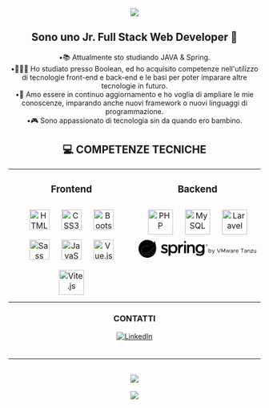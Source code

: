 <div align="center">
<img src="https://readme-typing-svg.demolab.com?font=Roboto&weight=600&size=32&duration=3000&pause=500&color=4f4f4f&center=true&vCenter=true&width=650&lines=Ciao+a+tutti+%F0%9F%91%8B;Sono+Domiziano;e+benvenuti+sul+mio+profilo+Git+Hub!" />
</div>


## <div align="center"> Sono uno Jr. Full Stack Web Developer 🚀</div>

<div align="center">•📚 Attualmente sto studiando JAVA & Spring.</div>
<div align="center">•👨🏻‍💻 Ho studiato presso Boolean, ed ho acquisito competenze nell'utilizzo di tecnologie front-end e back-end e le basi per poter imparare altre tecnologie in futuro.</div>
<div align="center">•🌱 Amo essere in continuo aggiornamento e ho voglia di ampliare le mie conoscenze, imparando anche nuovi framework o nuovi linguaggi di programmazione.</div>
<div align="center">•🎮 Sono appassionato di tecnologia sin da quando ero bambino.</div>


## <div align="center">💻 COMPETENZE TECNICHE</div>

<div align="center">
<table><tr><td valign="top" width="50%">
  
### <div align="center">Frontend</div>  
  
<div align="center">  
<a href="https://en.wikipedia.org/wiki/HTML5" target="_blank"><img style="margin: 10px" src="https://upload.wikimedia.org/wikipedia/commons/thumb/6/61/HTML5_logo_and_wordmark.svg/640px-HTML5_logo_and_wordmark.svg.png" alt="HTML5" height="40" /></a>
<a href="https://www.w3schools.com/css/" target="_blank"><img style="margin: 10px" src="https://upload.wikimedia.org/wikipedia/commons/thumb/d/d5/CSS3_logo_and_wordmark.svg/1200px-CSS3_logo_and_wordmark.svg.png" alt="CSS3" height="40" /></a> 
<a href="https://getbootstrap.com/docs/5.3/getting-started/introduction/" target="_blank"><img style="margin: 10px" src="https://cdn-icons-png.flaticon.com/512/5968/5968672.png" alt="Bootstrap" height="40" /></a>
<a href="https://sass-lang.com/" target="_blank"><img style="margin: 10px" src="https://www.freecodecamp.org/news/content/images/2022/04/sass-image.png" alt="Sass" height="40" /></a> 
<a href="https://www.javascript.com/" target="_blank"><img style="margin: 10px" src="https://upload.wikimedia.org/wikipedia/commons/thumb/6/6a/JavaScript-logo.png/800px-JavaScript-logo.png" alt="JavaScript" height="40" /></a>  
<a href="https://vuejs.org/" target="_blank"><img style="margin: 10px" src="https://upload.wikimedia.org/wikipedia/commons/thumb/9/95/Vue.js_Logo_2.svg/1200px-Vue.js_Logo_2.svg.png" alt="Vue.js" height="40" /></a>  
<a href="https://vitejs.dev/" target="_blank"><img style="margin: 10px" src="https://vitejs.dev/logo-with-shadow.png" alt="Vite.js" height="50" /></a> 
</div>
</td>
  
<td valign="top" width="50%">
  
### <div align="center">Backend</div>  
<div align="center">  
<a href="https://www.php.net/" target="_blank"><img style="margin: 10px" src="https://upload.wikimedia.org/wikipedia/commons/thumb/2/27/PHP-logo.svg/260px-PHP-logo.svg.png" alt="PHP" height="50" /></a>  
<a href="https://www.mysql.com/" target="_blank"><img style="margin: 10px" src="https://www.geekandjob.com/uploads/wiki/eceb15684d4183c66f73c1a9bb777eef708b2b66.png" alt="MySQL" height="50" /></a>   
<a href="https://laravel.com/" target="_blank"><img style="margin: 10px" src="https://upload.wikimedia.org/wikipedia/commons/thumb/9/9a/Laravel.svg/1200px-Laravel.svg.png" alt="Laravel" height="50" /></a>  
<a title="java.com" href="/it/" data-bind="attr: { href: SCSRenderAPI.getPageLinkUrl(SCS.navigationRoot).substring(0,SCSRenderAPI.getPageLinkUrl(SCS.navigationRoot).lastIndexOf('/')+1) }"></a>
<a aria-current="page" class="navbar-item" title="Home" href="/"><svg version="1.1" xmlns="http://www.w3.org/2000/svg" x="0px" y="0px" viewBox="0 0 2674.9 417" class="logo"><g><path class="st0" d="M366.9,29c-5.8,14.1-13.3,26.6-21.6,37.8c-36.6-37.3-87.8-61-144.3-61C90,5.8-0.7,96-0.7,207.4 c0,58.2,24.9,110.6,64.4,147.6l7.5,6.7c34.9,29.5,80.3,47.4,129.7,47.4c106,0,193.3-82.7,200.8-187.1 C407.7,171.3,392.3,106.4,366.9,29z M92.9,356.7c-5.8,7.5-16.6,8.3-24.1,2.5s-8.3-16.6-2.5-24.1s16.6-8.3,24.1-2.5 C97.5,338.4,98.7,349.2,92.9,356.7z M365.7,296.4c-49.5,66.1-155.9,43.7-223.7,47c0,0-12.1,0.8-24.1,2.5c0,0,4.6-2.1,10.4-4.2 c47.8-16.6,70.3-20,99.4-34.9c54.5-27.9,108.9-89,119.8-152.2c-20.8,60.7-84,113.1-141.4,134.3c-39.5,14.6-110.6,28.7-110.6,28.7 l-2.9-1.7c-48.2-23.7-49.9-128.5,38.3-162.2c38.7-15,75.3-6.7,117.3-16.6c44.5-10.4,96.1-43.7,116.8-87.3 C388.1,120.1,416.4,229,365.7,296.4z"></path><g><path class="st1" d="M516.2,286.4c-5-2.5-8.3-8.3-8.3-15.4c0-10,7.9-18.3,18.3-18.3c3.7,0,7.1,1.2,9.6,2.5 c18.7,12.5,38.7,18.7,56.1,18.7c19.1,0,30.4-8.3,30.4-21.2v-0.8c0-15.4-20.8-20.4-43.7-27.4c-28.7-8.3-61.1-20-61.1-57.4v-0.8 c0-37,30.8-59.5,69.4-59.5c20.8,0,42.4,5.8,61.5,15.8c6.2,3.3,10.8,9.1,10.8,17c0,10.4-8.3,18.3-18.7,18.3c-3.7,0-5.8-0.8-8.7-2.1 c-15.8-8.3-32-13.3-45.7-13.3c-17.5,0-27.4,8.3-27.4,19.1v0.8c0,14.6,21.2,20.4,44.1,27.9c28.7,8.7,60.7,22,60.7,57v0.8 c0,41.2-32,61.5-72.3,61.5C565.7,309.7,538.6,301.8,516.2,286.4z"></path><path class="st1" d="M680,129.7c0-12.5,9.6-22.5,22-22.5s22.5,10,22.5,22.5V143c14.6-20.4,34.9-36.6,66.5-36.6 c45.7,0,90.6,36.2,90.6,101.5v0.8c0,64.9-44.5,101.5-90.6,101.5c-32.4,0-52.8-16.2-66.5-34.5v69c0,12.5-10,22.5-22.5,22.5 c-12.1,0-22-9.6-22-22.5V129.7z M836.8,208.7v-0.8c0-37.8-25.4-62.4-55.7-62.4c-30.4,0-57,25.4-57,62.4v0.8 c0,37.4,26.6,62.4,57,62.4C811.4,271.5,836.8,247.3,836.8,208.7z"></path><path class="st1" d="M899.1,129.7c0-12.5,9.6-22.5,22-22.5s22.5,10,22.5,22.5v10.8c2.1-16.6,29.5-33.3,49.1-33.3 c14.1,0,22,9.1,22,22c0,11.6-7.9,19.5-17.9,21.6c-32,5.4-53.6,33.3-53.6,71.9v64.4c0,12.1-10,22-22.5,22c-12.1,0-22-9.6-22-22 V129.7H899.1z"></path><path class="st1" d="M1032.6,130.1c0-12.5,9.6-22.5,22-22.5s22.5,10,22.5,22.5v157.6c0,12.5-10,22-22.5,22c-12.1,0-22-9.6-22-22 V130.1z"></path><path class="st1" d="M1100,130.1c0-12.5,9.6-22.5,22-22.5s22.5,10,22.5,22.5v9.1c12.5-18.3,30.8-32,61.1-32 c44.1,0,69.4,29.5,69.4,74.8v105.2c0,12.5-9.6,22-22,22s-22.5-9.6-22.5-22v-91.5c0-30.4-15-47.8-42-47.8 c-25.8,0-44.1,18.3-44.1,48.6v91.1c0,12.5-10,22-22.5,22c-12.1,0-22-9.6-22-22L1100,130.1L1100,130.1z"></path><path class="st1" d="M1472.1,106.8c-12.5,0-22.5,10-22.5,22.5v13.3c-14.6-20.4-34.9-36.6-66.5-36.6c-45.7,0-90.6,36.2-90.6,101.5 v0.8c0,64.9,44.5,101.5,90.6,101.5c32.4,0,52.8-16.2,66.5-34.1c-2.1,35.3-23.7,53.6-61.5,53.6c-22.5,0-42-5.4-59.9-15.4 c-2.1-1.2-5-1.7-7.9-1.7c-10.4,0-19.1,8.3-19.1,18.3c0,8.7,5,15,12.5,17.9c23.7,11.6,48.2,17.5,75.7,17.5 c35.3,0,62.8-8.3,80.3-26.2c16.2-16.2,24.9-40.7,24.9-73.6V129.7C1494.6,116.8,1484.6,106.8,1472.1,106.8z M1393.5,271 c-30.8,0-55.7-24.1-55.7-62.8v-0.8c0-37.8,25.4-62.4,55.7-62.4s57,25.4,57,62.4v0.8C1450.9,245.7,1424.3,271,1393.5,271z"></path><path class="st1" d="M1077.5,53.6c0,12.5-10,22.5-22.5,22.5s-22.5-10-22.5-22.5s10-22.5,22.5-22.5 C1067.1,30.7,1077.5,40.7,1077.5,53.6z"></path></g><g><path class="st1" d="M1545.7,153.8c-12.5,0-22.9-10.4-22.9-22.9c0-12.9,10.4-22.9,22.9-22.9c12.9,0,22.9,10.4,22.9,22.9 S1558.6,153.8,1545.7,153.8z M1545.7,111.4c-10.8,0-19.5,8.7-19.5,19.5s8.7,19.5,19.5,19.5s19.5-8.7,19.5-19.5 C1565.2,119.7,1556.5,111.4,1545.7,111.4z M1551.9,143.8l-6.7-10.4h-4.6v10.4h-3.7v-26.2h10.8c4.6,0,8.7,3.3,8.7,7.9 c0,5.8-5.4,7.9-6.7,7.9l7.1,10.4H1551.9L1551.9,143.8z M1547.4,120.9h-6.7v9.1h7.1c2.1,0,4.6-1.7,4.6-4.6 C1552.4,122.6,1549.9,120.9,1547.4,120.9z"></path></g><g><path class="st1" d="M1652.3,260.1c0,20-12.8,34.1-30,34.1c-10.4,0-18.8-5.2-23.7-13.7v12.2h-9.4v-88h9.4v35.1 c4.9-8.6,13.2-13.7,23.7-13.7C1639.4,226.1,1652.3,240.2,1652.3,260.1z M1642.3,260.1c0-15-9.1-25.6-21.8-25.6 c-12.8,0-21.9,10.6-21.9,25.6s9.1,25.7,21.9,25.7C1633.3,285.8,1642.3,275.1,1642.3,260.1z"></path><path class="st1" d="M1668,313.3l2.3-8.1c2.3,1.1,4.9,1.6,7.7,1.6c4.2,0,6.9-1.4,9.4-5.8l3.8-8.1l-28.3-65.3h10.4l22.8,54.1 l21.5-54.1h10.2l-29.7,72.4c-4.5,11.1-10.8,15.2-19.8,15.4C1674.6,315.4,1671,314.6,1668,313.3z"></path><path class="st1" d="M1861.3,206.2l-38.1,86.5h-10.7l-38.1-86.5h10.7l32.9,74.4l32.7-74.4L1861.3,206.2L1861.3,206.2z"></path><path class="st1" d="M1877.1,206.2h9.8l32.1,60.3l32.1-60.3h9.8v86.5h-9.8v-65.3l-32.1,60.3l-32.1-60.3v65.3h-9.8V206.2z"></path><path class="st1" d="M1977.2,227.6h10.1l16.2,52.5l17.8-52.5h8.2l17.8,52.5l16.2-52.5h10.1l-21.9,65.1h-8.9l-17.2-52l-17.5,52 h-8.9L1977.2,227.6z"></path><path class="st1" d="M2140.1,253.1v39.7h-9.4v-10.2c-4.7,7.7-14.4,11.7-22.9,11.7c-13.7,0-23.8-7.9-23.8-20.8 c0-13,11.6-21.7,25.6-21.7c7,0,14.5,1.5,21.2,3.7v-2.4c0-8.8-3.5-18.9-17.6-18.9c-6.5,0-13.1,2.9-19,5.9l-3.8-7.7 c9.3-4.7,17.1-6.3,23.4-6.3C2131.4,226.1,2140.1,237.3,2140.1,253.1z M2130.7,272.3v-9.9c-5.9-1.6-12.6-2.6-19.6-2.6 c-9.7,0-17.9,5.5-17.9,13.3c0,8.1,7,12.8,16.2,12.8C2118,285.9,2128.2,281.5,2130.7,272.3z"></path><path class="st1" d="M2194.9,226.1v8.4c-14.7,0-25.2,9.1-25.2,21.8v36.4h-9.4v-65.1h9.4v12.7 C2173.6,231.7,2182.9,226.1,2194.9,226.1z"></path><path class="st1" d="M2257.8,278l5.8,6.2c-5.7,6.2-17.1,10.1-26.2,10.1c-17.4,0-33-14.2-33-34.2c0-19.4,14.6-33.9,32.1-33.9 c19.6,0,30.8,14.9,30.8,37.6H2214c1.4,12.7,10.3,22,23.2,22C2245,285.8,2253.8,282.4,2257.8,278z M2214.3,255.3h43.8 c-1.3-11.7-8.2-20.8-21.2-20.8C2225.4,234.6,2216.1,242.7,2214.3,255.3z"></path><path class="st1" d="M2344.6,215.6h-29.1v-9.3h68v9.3h-29.1v77.2h-9.8L2344.6,215.6L2344.6,215.6z"></path><path class="st1" d="M2451.6,253.1v39.7h-9.4v-10.2c-4.7,7.7-14.4,11.7-22.9,11.7c-13.7,0-23.8-7.9-23.8-20.8 c0-13,11.6-21.7,25.6-21.7c7,0,14.5,1.5,21.2,3.7v-2.4c0-8.8-3.5-18.9-17.6-18.9c-6.5,0-13.1,2.9-19,5.9l-3.8-7.7 c9.3-4.7,17.1-6.3,23.4-6.3C2442.9,226.1,2451.6,237.3,2451.6,253.1z M2442.2,272.3v-9.9c-5.9-1.6-12.6-2.6-19.6-2.6 c-9.7,0-17.9,5.5-17.9,13.3c0,8.1,7,12.8,16.2,12.8C2429.4,285.9,2439.6,281.5,2442.2,272.3z"></path><path class="st1" d="M2526.3,251.3v41.4h-9.4v-40.2c0-10.6-6.7-18-16.2-18c-11,0-20.1,7.7-20.1,16.7v41.4h-9.4v-65.1h9.4v10.4 c3.8-6.9,12.2-12,21.4-12C2516.2,226.1,2526.3,236.6,2526.3,251.3z"></path><path class="st1" d="M2542.6,285.3l38.4-48.7h-37.6v-8.9h50.4v7.4l-38.5,48.7h38.8v8.9h-51.4L2542.6,285.3L2542.6,285.3z"></path><path class="st1" d="M2665.4,227.6v65.1h-9.4v-10.4c-3.8,6.9-12.2,12-21.4,12c-14.4,0-24.4-10.4-24.4-25.2v-41.4h9.4v40.2 c0,10.6,6.7,18,16.2,18c11,0,20.1-7.7,20.1-16.7v-41.4h9.5V227.6z"></path></g></g><path class="st1" d="M92.9,356.7c-5.8,7.5-16.6,8.3-24.1,2.5s-8.3-16.6-2.5-24.1s16.6-8.3,24.1-2.5 C97.5,338.4,98.7,349.2,92.9,356.7z"></path><path class="st3" d="M365.7,296.4c-49.5,66.1-155.9,43.7-223.7,47c0,0-12.1,0.8-24.1,2.5c0,0,4.6-2.1,10.4-4.2 c47.8-16.6,70.3-20,99.4-34.9c54.5-27.9,108.9-89,119.8-152.2c-20.8,60.7-84,113.1-141.4,134.3c-39.5,14.6-110.6,28.7-110.6,28.7 l-2.9-1.7c-48.2-23.7-49.9-128.5,38.3-162.2c38.7-15,75.3-6.7,117.3-16.6c44.5-10.4,96.1-43.7,116.8-87.3 C388.1,120.1,416.4,229,365.7,296.4z"></path></svg></a>
</div>
</td>
</tr>
</table>  
</div> 

### <div align="center">CONTATTI</div>
<div align="center">
<a href="https://www.linkedin.com/in/domizianodesantis/" target="_blank">
<img src="https://img.shields.io/badge/LinkedIn-0077B5?style=for-the-badge&logo=linkedin&logoColor=white" alt="LinkedIn" style="margin-bottom: 5px;" />
</a>  
</div>

<br />

<hr />

<br />

<div align="center"><img src="https://komarev.com/ghpvc/?username=DeSantisDomiziano&style=for-the-badge&color=F47B22" /></div>
<br />
<div align="center"><img src="https://img.shields.io/github/followers/DeSantisDomiziano?label=follow&style=social" /></div>

<!--
Here are some ideas to get you started:

- 🔭 I’m currently working on ...
- 🌱 I’m currently learning ...
- 👯 I’m looking to collaborate on ...
- 🤔 I’m looking for help with ...
- 💬 Ask me about ...
- 📫 How to reach me: ...
- 😄 Pronouns: ...
- ⚡ Fun fact: ...
-->
